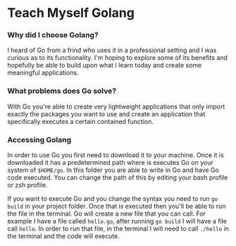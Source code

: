 # Teach Myself Golang

### Why did I choose Golang?
I heard of Go from a frind who uses it in a professional setting and I was curious as to its functionality. I'm hoping to explore some of its benefits and hopefully be able to build upon what I learn today and create some meaningful applications.

### What problems does Go solve?
With Go you're able to create very lightweight applications that only import exactly the packages you want to use and create an application that specifically executes a certain contained function.

### Accessing Golang
In order to use Go you first need to download it to your machine. Once it is downloaded it has a predetermined path where is executes Go on your system of ```$HOME/go```. In this folder you are able to write in Go and have Go code executed. You can change the path of this by editing your bash profile or zsh profile.

If you want to execute Go and you change the syntax you need to run ```go build``` in your project folder. Once that is executed then you'll be able to run the file in the terminal. Go will create a new file that you can call. For example I have a file called ```hello.go```, after running ```go build``` I will have a file call ```hello```. In order to run that file, in the terminal I will need to call ```./hello``` in the terminal and the code will execute.